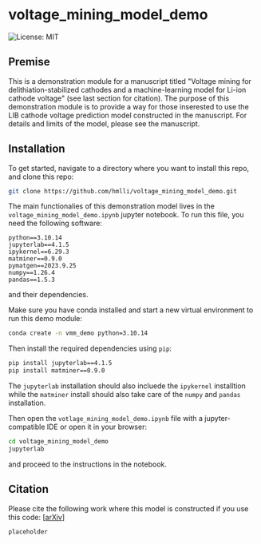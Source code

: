 # voltage_mining_model_demo

![License: MIT](https://img.shields.io/badge/License-MIT-green.svg)

## Premise

This is a demonstration module for a manuscript titled "Voltage mining for delithiation-stabilized cathodes and a machine-learning model for Li-ion cathode voltage" (see last section for citation). The purpose of this demonstration module is to provide a way for those inserested to use the LIB cathode voltage prediction model constructed in the manuscript. For details and limits of the model, please see the manuscript.

## Installation

To get started, navigate to a directory where you want to install this repo, and clone this repo:

```bash
git clone https://github.com/hmlli/voltage_mining_model_demo.git
```

The main functionalies of this demonstration model lives in the `voltage_mining_model_demo.ipynb` jupyter notebook. To run this file, you need the following software:
```
python==3.10.14
jupyterlab==4.1.5
ipykernel==6.29.3
matminer==0.9.0
pymatgen==2023.9.25
numpy==1.26.4
pandas==1.5.3
```
and their dependencies.

Make sure you have conda installed and start a new virtual environment to run this demo module:

```bash
conda create -n vmm_demo python=3.10.14
```

Then install the required dependencies using `pip`:

```bash
pip install jupyterlab==4.1.5
pip install matminer==0.9.0
```
The `jupyterlab` installation should also incluede the `ipykernel` installtion while the `matminer` install should also take care of the `numpy` and `pandas` installation.

Then open the `votlage_mining_model_demo.ipynb` file with a jupyter-compatible IDE or open it in your browser:

```bash
cd voltage_mining_model_demo
jupyterlab
```

and proceed to the instructions in the notebook.

## Citation

Please cite the following work where this model is constructed if you use this code: [[arXiv](placeholder)]

```tex
placeholder
```